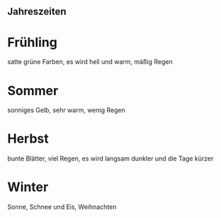 ## Jahreszeiten
# Frühling
satte grüne Farben, es wird hell und warm, mäßig Regen
# Sommer 
sonniges Gelb, sehr warm, wenig Regen
# Herbst 
bunte Blätter, viel Regen, es wird langsam dunkler und die Tage kürzer
# Winter
Sonne, Schnee und Eis, Weihnachten
